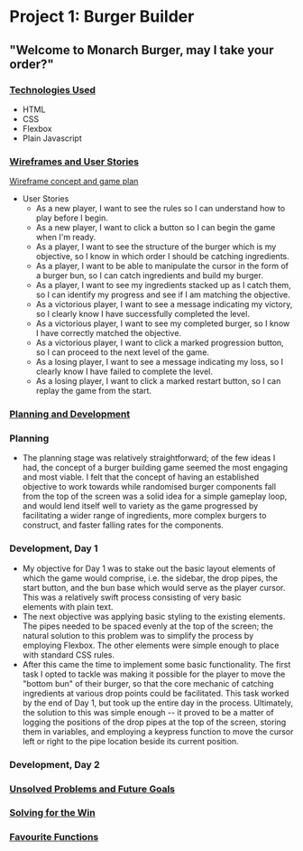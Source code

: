 # Project 1: Burger Builder
## "Welcome to Monarch Burger, may I take your order?"

### <ins>Technologies Used</ins>
* HTML
* CSS
* Flexbox
* Plain Javascript

### <ins>Wireframes and User Stories</ins>
[Wireframe concept and game plan](https://raw.git.generalassemb.ly/cailey90/Project-1-Burger-Game/master/Burger%20Game%20Wireframe%2BConcept.jpg?token=AAAKQEI5YRB5D2HI6E4SWQ3CR74KI)
* User Stories
  * As a new player, I want to see the rules so I can understand how to play before I begin.
  * As a new player, I want to click a button so I can begin the game when I'm ready.
  * As a player, I want to see the structure of the burger which is my objective, so I know in which order I should be catching ingredients.
  * As a player, I want to be able to manipulate the cursor in the form of a burger bun, so I can catch ingredients and build my burger.
  * As a player, I want to see my ingredients stacked up as I catch them, so I can identify my progress and see if I am matching the objective.
  * As a victorious player, I want to see a message indicating my victory, so I clearly know I have successfully completed the level.
  * As a victorious player, I want to see my completed burger, so I know I have correctly matched the objective.
  * As a victorious player, I want to click a marked progression button, so I can proceed to the next level of the game.
  * As a losing player, I want to see a message indicating my loss, so I clearly know I have failed to complete the level.
  * As a losing player, I want to click a marked restart button, so I can replay the game from the start.

### <ins>Planning and Development</ins>
### Planning
* The planning stage was relatively straightforward; of the few ideas I had, the concept of a burger building game seemed the most engaging and most viable. I felt that the concept of having an established objective to work towards while randomised burger components fall from the top of the screen was a solid idea for a simple gameplay loop, and would lend itself well to variety as the game progressed by facilitating a wider range of ingredients, more complex burgers to construct, and faster falling rates for the components.

### Development, Day 1
* My objective for Day 1 was to stake out the basic layout elements of which the game would comprise, i.e. the sidebar, the drop pipes, the start button, and the bun base which would serve as the player cursor. This was a relatively swift process consisting of very basic <div> elements with plain text.
* The next objective was applying basic styling to the existing elements. The pipes needed to be spaced evenly at the top of the screen; the natural solution to this problem was to simplify the process by employing Flexbox. The other elements were simple enough to place with standard CSS rules.
* After this came the time to implement some basic functionality. The first task I opted to tackle was making it possible for the player to move the "bottom bun" of their burger, so that the core mechanic of catching ingredients at various drop points could be facilitated. This task worked by the end of Day 1, but took up the entire day in the process. Ultimately, the solution to this was simple enough -- it proved to be a matter of logging the positions of the drop pipes at the top of the screen, storing them in variables, and employing a keypress function to move the cursor left or right to the pipe location beside its current position.

### Development, Day 2

### <ins>Unsolved Problems and Future Goals</ins>

### <ins>Solving for the Win</ins>

### <ins>Favourite Functions</ins>
